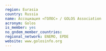 ```yaml
---
region: Eurasia
country: Russia
name: Ассоциация «ГОЛОС» / GOLOS Association
acronym: Golos
is_member: yes
no_gndem_member_countries: 
regional_network: ENEMO, EPDE
website: www.golosinfo.org
---
```

